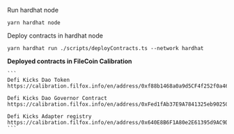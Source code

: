 
Run hardhat node

```
yarn hardhat node
```


Deploy contracts in hardhat node

```
yarn hardhat run ./scripts/deployContracts.ts --network hardhat
```

**Deployed contracts in FileCoin Calibration**
    
    ```
    Defi Kicks Dao Token
    https://calibration.filfox.info/en/address/0xf88b1468a0a9d5CF4f252f0a46F09B6Ee32e7f1B

    Defi Kicks Dao Governor Contract
    https://calibration.filfox.info/en/address/0xFed1fAb37E9A7841325eb90250E8aa3dA68cca8C

    Defi Kicks Adapter registry
    https://calibration.filfox.info/en/address/0x640E8B6F1A80e2E61395d9AC9D56855b5208F4F0
    ```